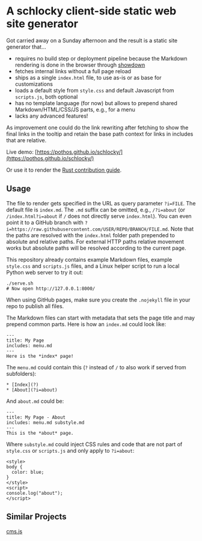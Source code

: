 # A schlocky client-side static web site generator

Got carried away on a Sunday afternoon and the result is a static site generator that…

- requires no build step or deployment pipeline because the Markdown rendering is done in the browser through [showdown](https://github.com/showdownjs/showdown)
- fetches internal links without a full page reload
- ships as a single `index.html` file, to use as-is or as base for customizations
- loads a default style from `style.css` and default Javascript from `scripts.js`, both optional
- has no template language (for now) but allows to prepend shared Markdown/HTML/CSS/JS parts, e.g., for a menu
- lacks any advanced features!

As improvement one could do the link rewriting after fetching to show the final links in the tooltip and retain the base path context for links in includes that are relative.

Live demo: [https://pothos.github.io/schlocky/](https://pothos.github.io/schlocky/)

Or use it to render the [Rust contribution guide](https://pothos.github.io/schlocky/?i=https://raw.githubusercontent.com/rust-lang/rust/master/CONTRIBUTING.md).

## Usage

The file to render gets specified in the URL as query parameter `?i=FILE`.
The default file is `index.md`. The `.md` suffix can be omitted, e.g., `/?i=about` (or `/index.html?i=about` if `/` does not directly serve `index.html`). You can even point it to a GitHub branch with `?i=https://raw.githubusercontent.com/USER/REPO/BRANCH/FILE.md`. Note that the paths are resolved with the `index.html` folder path prepended to absolute and relative paths. For external HTTP paths relative movement works but absolute paths will be resolved according to the current page.

This repository already contains example Markdown files, example `style.css` and `scripts.js` files, and a Linux helper script to run a local Python web server to try it out:

```
./serve.sh
# Now open http://127.0.0.1:8000/
```

When using GitHub pages, make sure you create the `.nojekyll` file in your repo to publish all files.

The Markdown files can start with metadata that sets the page title and may prepend common parts. Here is how an `index.md` could look like:

```
---
title: My Page
includes: menu.md
---
Here is the *index* page!
```

The `menu.md` could contain this (`?` instead of `/` to also work if served from subfolders):

```
* [Index](?)
* [About](?i=about)
```

And `about.md` could be:

```
---
title: My Page - About
includes: menu.md substyle.md
---
This is the *about* page.
```

Where `substyle.md` could inject CSS rules and code that are not part of `style.css` or `scripts.js` and only apply to `?i=about`:

```
<style>
body {
  color: blue;
}
</style>
<script>
console.log("about");
</script>
```

## Similar Projects

[cms.js](https://github.com/chrisdiana/cms.js)
